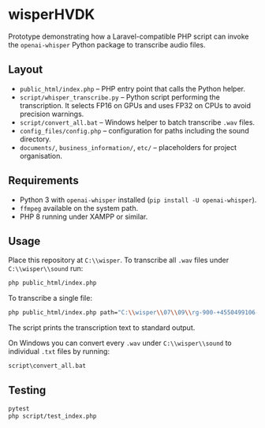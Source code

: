 # wisperHVDK

Prototype demonstrating how a Laravel-compatible PHP script can invoke the
`openai-whisper` Python package to transcribe audio files.

## Layout

- `public_html/index.php` – PHP entry point that calls the Python helper.
- `script/whisper_transcribe.py` – Python script performing the transcription. It
  selects FP16 on GPUs and uses FP32 on CPUs to avoid precision warnings.
- `script/convert_all.bat` – Windows helper to batch transcribe `.wav` files.
- `config_files/config.php` – configuration for paths including the sound directory.
- `documents/`, `business_information/`, `etc/` – placeholders for project
  organisation.

## Requirements

- Python 3 with `openai-whisper` installed (`pip install -U openai-whisper`).
- `ffmpeg` available on the system path.
- PHP 8 running under XAMPP or similar.

## Usage

Place this repository at `C:\\wisper`. To transcribe all `.wav` files under
`C:\\wisper\\sound` run:

```bash
php public_html/index.php
```

To transcribe a single file:

```bash
php public_html/index.php path="C:\\wisper\\07\\09\\rg-900-+4550499106-20250709-131344-1752059605.163788.wav"
```

The script prints the transcription text to standard output.

On Windows you can convert every `.wav` under `C:\\wisper\\sound` to
individual `.txt` files by running:

```bat
script\convert_all.bat
```

## Testing

```bash
pytest
php script/test_index.php
```
